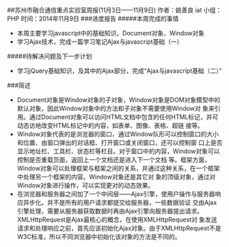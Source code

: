 ##苏州市融合通信重点实验室周报(11月3日——11月9日)
	作者：姚善良 iat                   小组：PHP                        时间：2014年11月9日
###进度报告
#####本周完成的事情
* 本周主要学习javascript中的基础知识，Document对象、Window对象
* 学习Ajax技术，完成一篇学习笔记Ajax与javascript基础（一）

#####待解决问题及下一步计划
* 学习jQuery基础知识，及其中的Ajax部分，完成“Ajax与javascript基础（二）”

###简述
* Document对象是Window对象的子对象，Window对象是DOM对象模型中的默认对象，因此Window对象中的方法和子对象不需要使用Window对
象来引用。通过Document对象可以访问HTML文档中包含的任何HTML标记，并可动态访地改变HTML标记中的内容，如表单、图像、表格、超链
接等。
* Window对象代表的是浏览器的窗口，通过Window队形可以控制窗口的大小和位置、由窗口弹出的对话框、打开窗口或关闭窗口，还可以控制窗
口上是否显示地址栏、工具栏、状态栏等栏目。对于窗口中的内容，Window对象可以控制是否重载页面，返回上一个文档还是进入下一个文档
等。框架方面，Window对象可以处理框架与框架之间的关系，并通过这种关系，在一个框架中处理另一个框架的内容。Window对象还是其它对
象的顶级对象，通过对Window对象进行操作，可以实现更对的动态效果。
* 在浏览器和服务器之间加了一个中间层——Ajax引擎，使用户操作与服务器响应异步化。并不是所有的用户请求都提交给服务器，一些数据验证
交由Ajax引擎处理，需要从服务器获取数据时再由Ajax引擎向服务器提出请求。XMLHttpRequest是Ajax最核心的概念，在使用XMLHttpRequest对
象发送请求和处理响应之前，首先应该初始化Ajax对象。由于XMLHttpRequest不是W3C标准，所以不同浏览器中初始化该对象的方法是不同的。